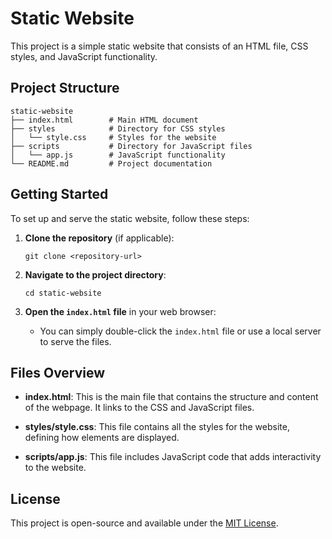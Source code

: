 # Static Website

This project is a simple static website that consists of an HTML file, CSS styles, and JavaScript functionality. 

## Project Structure

```
static-website
├── index.html        # Main HTML document
├── styles            # Directory for CSS styles
│   └── style.css     # Styles for the website
├── scripts           # Directory for JavaScript files
│   └── app.js        # JavaScript functionality
└── README.md         # Project documentation
```

## Getting Started

To set up and serve the static website, follow these steps:

1. **Clone the repository** (if applicable):
   ```
   git clone <repository-url>
   ```

2. **Navigate to the project directory**:
   ```
   cd static-website
   ```

3. **Open the `index.html` file** in your web browser:
   - You can simply double-click the `index.html` file or use a local server to serve the files.

## Files Overview

- **index.html**: This is the main file that contains the structure and content of the webpage. It links to the CSS and JavaScript files.
  
- **styles/style.css**: This file contains all the styles for the website, defining how elements are displayed.

- **scripts/app.js**: This file includes JavaScript code that adds interactivity to the website.

## License

This project is open-source and available under the [MIT License](LICENSE).